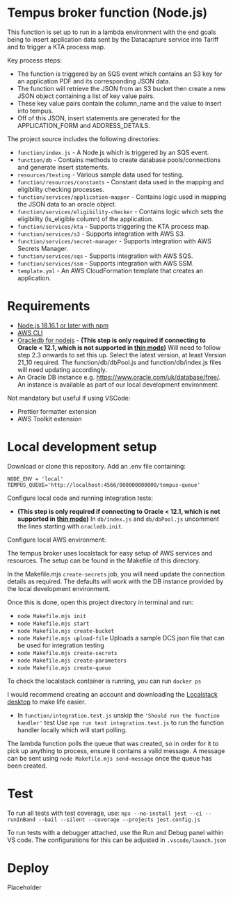 # Tempus broker function (Node.js)
This function is set up to run in a lambda environment with the end goals being to insert application data sent by the Datacapture service into Tariff and to trigger a KTA process map.

Key process steps:

- The function is triggered by an SQS event which contains an S3 key for an application PDF and its corresponding JSON data.
- The function will retrieve the JSON from an S3 bucket then create a new JSON object containing a list of key value pairs.
- These key value pairs contain the column_name and the value to insert into tempus.
- Off of this JSON, insert statements are generated for the APPLICATION_FORM and ADDRESS_DETAILS.

The project source includes the following directories:

- `function/index.js` - A Node.js which is triggered by an SQS event.
- `function/db` - Contains methods to create database pools/connections and generate insert statements.
- `resources/testing` - Various sample data used for testing.
- `function/resources/constants` - Constant data used in the mapping and eligibility checking processes.
- `function/services/application-mapper` - Contains logic used in mapping the JSON data to an oracle object.
- `function/services/eligibility-checker` - Contains logic which sets the eligibility (is_eligible column) of the application.
- `function/services/kta` - Supports triggering the KTA process map.
- `function/services/s3` - Supports integration with AWS S3.
- `function/services/secret-manager` - Supports integration with AWS Secrets Manager.
- `function/services/sqs` - Supports integration with AWS SQS.
- `function/services/ssm` - Supports integration with AWS SSM.
- `template.yml` - An AWS CloudFormation template that creates an application.


# Requirements
- [Node.js 18.16.1 or later with npm](https://nodejs.org/en/download/releases/)
- [AWS CLI](https://docs.aws.amazon.com/cli/latest/userguide/getting-started-install.html)
- [Oracledb for nodejs](https://node-oracledb.readthedocs.io/en/latest/) - **(This step is only required if connecting to Oracle < 12.1, which is not supported in [thin mode](https://node-oracledb.readthedocs.io/en/latest/user_guide/appendix_a.html))** Will need to follow step 2.3 onwards to set this up. Select the latest version, at least Version 21_10 required. The function/db/dbPool.js and function/db/index.js files will need updating accordingly.
- An Oracle DB instance e.g. https://www.oracle.com/uk/database/free/. An instance is available as part of our local development environment.

Not mandatory but useful if using VSCode:
- Prettier formatter extension
- AWS Toolkit extension

# Local development setup

Download or clone this repository.
Add an .env file containing:

   ```
   NODE_ENV = 'local'
   TEMPUS_QUEUE='http://localhost:4566/000000000000/tempus-queue'
   ```

Configure local code and running integration tests:
- **(This step is only required if connecting to Oracle < 12.1, which is not supported in [thin mode](https://node-oracledb.readthedocs.io/en/latest/user_guide/appendix_a.html))** In `db/index.js` and `db/dbPool.js` uncomment the lines starting with `oracledb.init`. 

Configure local AWS environment:

The tempus broker uses localstack for easy setup of AWS services and resources. The setup can be found in the Makefile of this directory.

In the Makefile.mjs `create-secrets` job, you will need update the connection details as required. The defaults will work with the DB instance provided by the local development environment.

Once this is done, open this project directory in terminal and run:
 - `node Makefile.mjs init`
 - `node Makefile.mjs start`
 - `node Makefile.mjs create-bucket`
 - `node Makefile.mjs upload-file` Uploads a sample DCS json file that can be used for integration testing
 - `node Makefile.mjs create-secrets`
 - `node Makefile.mjs create-parameters`
 - `node Makefile.mjs create-queue`

To check the localstack container is running, you can run `docker ps`

I would recommend creating an account and downloading the [Localstack desktop](https://app.localstack.cloud/dashboard) to make life easier.

- In `function/integration.test.js` unskip the `'Should run the function handler'` test
Use `npm run test integration.test.js` to run the function handler locally which will start polling.

The lambda function polls the queue that was created, so in order for it to pick up anything to process, ensure it contains a valid message. A message can be sent using `node Makefile.mjs send-message` once the queue has been created.

# Test
To run all tests with test coverage, use:
`npx --no-install jest --ci --runInBand --bail --silent --coverage --projects jest.config.js`

To run tests with a debugger attached, use the Run and Debug panel within VS code. The configurations for this can be adjusted in
`.vscode/launch.json`
# Deploy
 
Placeholder

